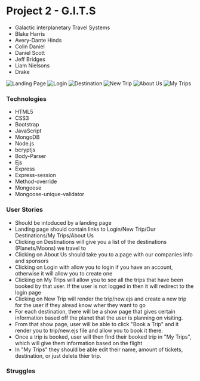 # Project 2 - G.I.T.S
- Galactic interplanetary Travel Systems
- Blake Harris   
- Avery-Dante Hinds
- Colin Daniel
- Daniel Scott
- Jeff Bridges  
- Liam Nielsons
- Drake



![Landing Page](./photos/landing)
![Login](./photos/login)
![Destination](./photos/destination)
![New Trip](./photos/newtrip)
![About Us](./photos/aboutus)
![My Trips](./photos/mytrip)


### Technologies

- HTML5
- CSS3
- Bootstrap
- JavaScript
- MongoDB
- Node.js
- bcryptjs
- Body-Parser
- Ejs
- Express
- Express-session
- Method-override
- Mongoose
- Mongoose-unique-validator

### User Stories

- Should be intoduced by a landing page
- Landing page should contain links to Login/New Trip/Our Destinations/My Trips/About Us
- Clicking on Destinations will give you a list of the destinations (Planets/Moons) we travel to
- Clicking on About Us should take you to a page with our companies info and sponsors 
- Clicking on Login with allow you to login if you have an account, otherwise it will allow you to create one
- Clicking on My Trips will allow you to see all the trips that have been booked by that user. If the user is not logged in then it will redirect to the login page
- Clicking on New Trip will render the trip/new.ejs and create a new trip for the user if they alread know wher they want to go
- For each destination, there will be a show page that gives certain information based off the planet that the user is planning on visiting.
- From that show page, user will be able to click "Book a Trip" and it render you to trip/new.ejs file and allow you to book it there.
- Once a trip is booked, user will then find their booked trip in "My Trips", which will give them information based on the flight
- In "My Trips" they should be able edit their name, amount of tickets, destination, or just delete thier trip.


### Struggles 



